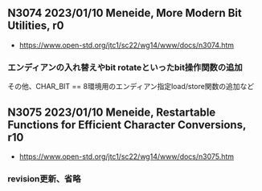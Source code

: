 ## N3074 2023/01/10 Meneide, More Modern Bit Utilities, r0
- https://www.open-std.org/jtc1/sc22/wg14/www/docs/n3074.htm

### エンディアンの入れ替えやbit rotateといったbit操作関数の追加
その他、CHAR_BIT == 8環境用のエンディアン指定load/store関数の追加など


## N3075 2023/01/10 Meneide, Restartable Functions for Efficient Character Conversions, r10
- https://www.open-std.org/jtc1/sc22/wg14/www/docs/n3075.htm

### revision更新、省略
